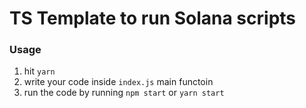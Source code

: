 # TS Template to run Solana scripts

### Usage

1. hit `yarn`
1. write your code inside `index.js` main functoin
1. run the code by running `npm start` or `yarn start`
